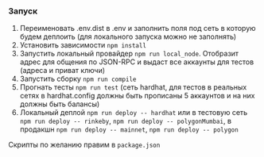 ### Запуск
1. Переименовать .env.dist в .env и заполнить поля под сеть в которую будем деплоить (для локального запуска можно не заполнять)
2. Установить зависимости `npm install`
3. Запустить локальный провайдер `npm run local_node`. Отобразит адрес для общения по JSON-RPC и выдаст все аккаунты для тестов (адреса и приват ключи)
4. Запустить сборку `npm run compile`
5. Прогнать тесты `npm run test` (сеть hardhat, для тестов в реальных сетях в hardhat.config должны быть прописаны 5 аккаунтов и на них должны быть балансы)
6. Локальный деплой `npm run deploy -- hardhat` или в тестовую сеть `npm run deploy -- rinkeby`, `npm run deploy -- polygonMumbai`, в продакшн `npm run deploy -- mainnet`, `npm run deploy -- polygon`

Скрипты по желанию правим в `package.json`
